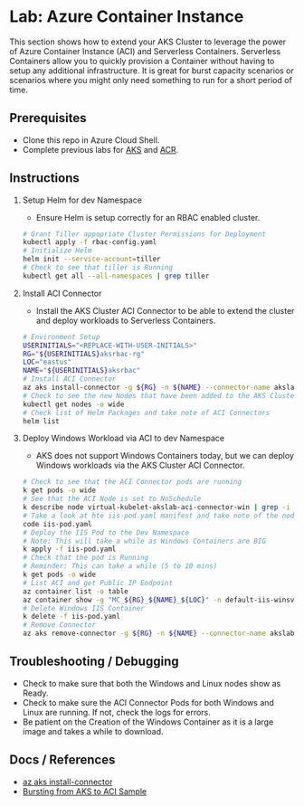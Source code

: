 # Lab: Azure Container Instance

This section shows how to extend your AKS Cluster to leverage the power of Azure Container Instance (ACI) and Serverless Containers. Serverless Containers allow you to quickly provision a Container without having to setup any additional infrastructure. It is great for burst capacity scenarios or scenarios where you might only need something to run for a short period of time.

## Prerequisites

* Clone this repo in Azure Cloud Shell.
* Complete previous labs for [AKS](../create-aks-cluster/README.md) and [ACR](../build-application/README.md).

## Instructions

1. Setup Helm for dev Namespace

    * Ensure Helm is setup correctly for an RBAC enabled cluster.

    ```bash
    # Grant Tiller appopriate Cluster Permissions for Deployment
    kubectl apply -f rbac-config.yaml
    # Initialize Helm
    helm init --service-account=tiller
    # Check to see that tiller is Running
    kubectl get all --all-namespaces | grep tiller
    ```

2. Install ACI Connector

    * Install the AKS Cluster ACI Connector to be able to extend the cluster and deploy workloads to Serverless Containers.

    ```bash
    # Environment Setup
    USERINITIALS="<REPLACE-WITH-USER-INITIALS>"
    RG="${USERINITIALS}aksrbac-rg"
    LOC="eastus"
    NAME="${USERINITIALS}aksrbac"
    # Install ACI Connector
    az aks install-connector -g ${RG} -n ${NAME} --connector-name akslab-aci-connector --os-type Both
    # Check to see the new Nodes that have been added to the AKS Cluster
    kubectl get nodes -o wide
    # Check list of Helm Packages and take note of ACI Connectors
    helm list
    ```

3. Deploy Windows Workload via ACI to dev Namespace

    * AKS does not support Windows Containers today, but we can deploy Windows workloads via the AKS Cluster ACI Connector.

    ```bash
    # Check to see that the ACI Connector pods are running
    k get pods -o wide
    # See that the ACI Node is set to NoSchedule
    k describe node virtual-kubelet-akslab-aci-connector-win | grep -i taint
    # Take a look at hte iis-pod.yaml manifest and take note of the nodeName and tolerations
    code iis-pod.yaml
    # Deploy the IIS Pod to the Dev Namespace
    # Note: This will take a while as Windows Containers are BIG
    k apply -f iis-pod.yaml
    # Check that the pod is Running
    # Reminder: This can take a while (5 to 10 mins)
    k get pods -o wide
    # List ACI and get Public IP Endpoint
    az container list -o table
    az container show -g "MC_${RG}_${NAME}_${LOC}" -n default-iis-winsvrcore --query "{IP:ipAddress.ip,ProvisioningState:provisioningState}" -o table
    # Delete Windows IIS Container
    k delete -f iis-pod.yaml
    # Remove Connector
    az aks remove-connector -g ${RG} -n ${NAME} --connector-name akslab-aci-connector --os-type Both --graceful
    ```

## Troubleshooting / Debugging

* Check to make sure that both the Windows and Linux nodes show as Ready.
* Check to make sure the ACI Connector Pods for both Windows and Linux are running. If not, check the logs for errors.
* Be patient on the Creation of the Windows Container as it is a large image and takes a while to download.

## Docs / References

* [az aks install-connector](https://docs.microsoft.com/en-us/cli/azure/aks?view=azure-cli-latest#az-aks-install-connector)
* [Bursting from AKS to ACI Sample](https://azure.microsoft.com/en-us/resources/samples/virtual-kubelet-aci-burst/)